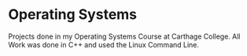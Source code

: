 # Operating Systems
Projects done in my Operating Systems Course at Carthage College.  All Work was done in C++ and used the Linux Command Line.
